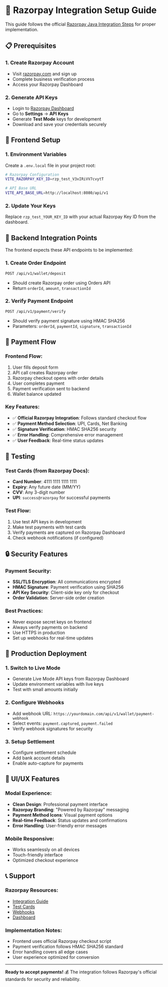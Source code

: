 # 🚀 Razorpay Integration Setup Guide

This guide follows the official [Razorpay Java Integration Steps](https://razorpay.com/docs/payments/server-integration/java/integration-steps/) for proper implementation.

## 📋 Prerequisites

### 1. Create Razorpay Account
- Visit [razorpay.com](https://razorpay.com) and sign up
- Complete business verification process
- Access your Razorpay Dashboard

### 2. Generate API Keys
- Login to [Razorpay Dashboard](https://dashboard.razorpay.com)
- Go to **Settings** → **API Keys**
- Generate **Test Mode** keys for development
- Download and save your credentials securely

## 🔧 Frontend Setup

### 1. Environment Variables
Create a `.env.local` file in your project root:

```bash
# Razorpay Configuration
VITE_RAZORPAY_KEY_ID=rzp_test_V3xIRiVV7cvytT

# API Base URL
VITE_API_BASE_URL=http://localhost:8080/api/v1
```

### 2. Update Your Keys
Replace `rzp_test_YOUR_KEY_ID` with your actual Razorpay Key ID from the dashboard.

## 🏦 Backend Integration Points

The frontend expects these API endpoints to be implemented:

### 1. Create Order Endpoint
```
POST /api/v1/wallet/deposit
```
- Should create Razorpay order using Orders API
- Return `orderId`, `amount`, `transactionId`

### 2. Verify Payment Endpoint
```
POST /api/v1/payment/verify
```
- Should verify payment signature using HMAC SHA256
- Parameters: `orderId`, `paymentId`, `signature`, `transactionId`

## 🎯 Payment Flow

### Frontend Flow:
1. User fills deposit form
2. API call creates Razorpay order
3. Razorpay checkout opens with order details
4. User completes payment
5. Payment verification sent to backend
6. Wallet balance updated

### Key Features:
- ✅ **Official Razorpay Integration**: Follows standard checkout flow
- ✅ **Payment Method Selection**: UPI, Cards, Net Banking
- ✅ **Signature Verification**: HMAC SHA256 security
- ✅ **Error Handling**: Comprehensive error management
- ✅ **User Feedback**: Real-time status updates

## 🧪 Testing

### Test Cards (from Razorpay Docs):
- **Card Number**: 4111 1111 1111 1111
- **Expiry**: Any future date (MM/YY)
- **CVV**: Any 3-digit number
- **UPI**: `success@razorpay` for successful payments

### Test Flow:
1. Use test API keys in development
2. Make test payments with test cards
3. Verify payments are captured on Razorpay Dashboard
4. Check webhook notifications (if configured)

## 🔒 Security Features

### Payment Security:
- **SSL/TLS Encryption**: All communications encrypted
- **HMAC Signature**: Payment verification using SHA256
- **API Key Security**: Client-side key only for checkout
- **Order Validation**: Server-side order creation

### Best Practices:
- Never expose secret keys on frontend
- Always verify payments on backend
- Use HTTPS in production
- Set up webhooks for real-time updates

## 📱 Production Deployment

### 1. Switch to Live Mode
- Generate Live Mode API keys from Razorpay Dashboard
- Update environment variables with live keys
- Test with small amounts initially

### 2. Configure Webhooks
- Add webhook URL: `https://yourdomain.com/api/v1/wallet/payment-webhook`
- Select events: `payment.captured`, `payment.failed`
- Verify webhook signatures for security

### 3. Setup Settlement
- Configure settlement schedule
- Add bank account details
- Enable auto-capture for payments

## 🎨 UI/UX Features

### Modal Experience:
- **Clean Design**: Professional payment interface
- **Razorpay Branding**: "Powered by Razorpay" messaging
- **Payment Method Icons**: Visual payment options
- **Real-time Feedback**: Status updates and confirmations
- **Error Handling**: User-friendly error messages

### Mobile Responsive:
- Works seamlessly on all devices
- Touch-friendly interface
- Optimized checkout experience

## 📞 Support

### Razorpay Resources:
- [Integration Guide](https://razorpay.com/docs/payments/server-integration/java/integration-steps/)
- [Test Cards](https://razorpay.com/docs/payments/payments/test-card-details/)
- [Webhooks](https://razorpay.com/docs/webhooks/)
- [Dashboard](https://dashboard.razorpay.com)

### Implementation Notes:
- Frontend uses official Razorpay checkout script
- Payment verification follows HMAC SHA256 standard
- Error handling covers all edge cases
- User experience optimized for conversion

---

**Ready to accept payments!** 💰 The integration follows Razorpay's official standards for security and reliability.